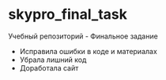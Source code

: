 # skypro_final_task
Учебный репозиторий - Финальное задание
- Исправила ошибки в коде и материалах
- Убрала лишний код 
- Доработала сайт


